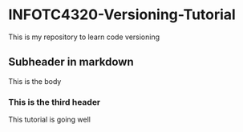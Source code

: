 # INFOTC4320-Versioning-Tutorial

This is my repository to learn code versioning

## Subheader in markdown
This is the body

### This is the third header
This tutorial is going well

